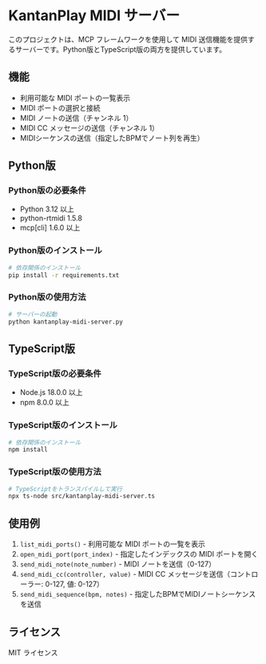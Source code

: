 # KantanPlay MIDI サーバー

このプロジェクトは、MCP フレームワークを使用して MIDI 送信機能を提供するサーバーです。Python版とTypeScript版の両方を提供しています。

## 機能

- 利用可能な MIDI ポートの一覧表示
- MIDI ポートの選択と接続
- MIDI ノートの送信（チャンネル 1）
- MIDI CC メッセージの送信（チャンネル 1）
- MIDIシーケンスの送信（指定したBPMでノート列を再生）

## Python版

### Python版の必要条件

- Python 3.12 以上
- python-rtmidi 1.5.8
- mcp[cli] 1.6.0 以上

### Python版のインストール

```bash
# 依存関係のインストール
pip install -r requirements.txt
```

### Python版の使用方法

```bash
# サーバーの起動
python kantanplay-midi-server.py
```

## TypeScript版

### TypeScript版の必要条件

- Node.js 18.0.0 以上
- npm 8.0.0 以上

### TypeScript版のインストール

```bash
# 依存関係のインストール
npm install
```

### TypeScript版の使用方法

```bash
# TypeScriptをトランスパイルして実行
npx ts-node src/kantanplay-midi-server.ts
```

## 使用例

1. `list_midi_ports()` - 利用可能な MIDI ポートの一覧を表示
2. `open_midi_port(port_index)` - 指定したインデックスの MIDI ポートを開く
3. `send_midi_note(note_number)` - MIDI ノートを送信（0-127）
4. `send_midi_cc(controller, value)` - MIDI CC メッセージを送信（コントローラー: 0-127, 値: 0-127）
5. `send_midi_sequence(bpm, notes)` - 指定したBPMでMIDIノートシーケンスを送信

## ライセンス

MIT ライセンス
